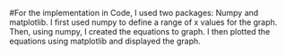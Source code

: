 #For the implementation in Code, I used two packages: Numpy and matplotlib. I first used numpy to define a range of x values for the graph. Then, using numpy, I created the equations to graph. I then plotted the equations using matplotlib and displayed the graph.
